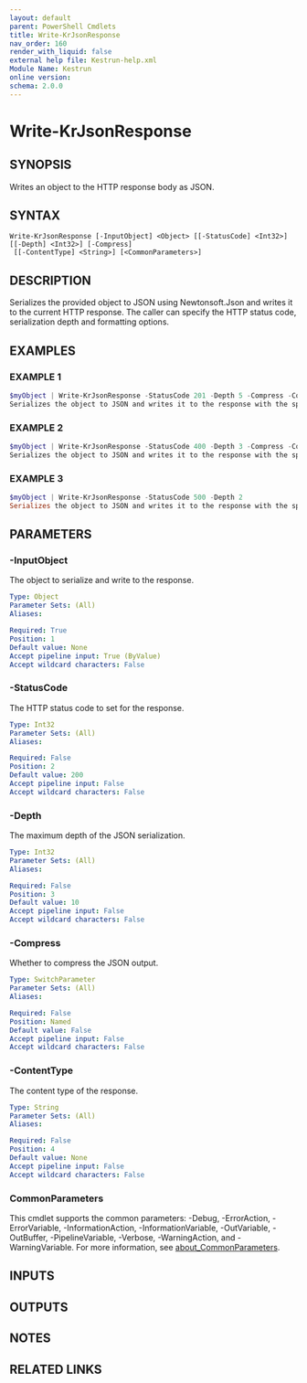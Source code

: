 ```yaml
---
layout: default
parent: PowerShell Cmdlets
title: Write-KrJsonResponse
nav_order: 160
render_with_liquid: false
external help file: Kestrun-help.xml
Module Name: Kestrun
online version:
schema: 2.0.0
---
```


# Write-KrJsonResponse

## SYNOPSIS
Writes an object to the HTTP response body as JSON.

## SYNTAX

```
Write-KrJsonResponse [-InputObject] <Object> [[-StatusCode] <Int32>] [[-Depth] <Int32>] [-Compress]
 [[-ContentType] <String>] [<CommonParameters>]
```

## DESCRIPTION
Serializes the provided object to JSON using Newtonsoft.Json and writes it
to the current HTTP response.
The caller can specify the HTTP status code,
serialization depth and formatting options.

## EXAMPLES

### EXAMPLE 1
```powershell
$myObject | Write-KrJsonResponse -StatusCode 201 -Depth 5 -Compress -ContentType "application/json"
Serializes the object to JSON and writes it to the response with the specified options.
```

### EXAMPLE 2
```powershell
$myObject | Write-KrJsonResponse -StatusCode 400 -Depth 3 -Compress -ContentType "application/json"
Serializes the object to JSON and writes it to the response with the specified options.
```

### EXAMPLE 3
```powershell
$myObject | Write-KrJsonResponse -StatusCode 500 -Depth 2
Serializes the object to JSON and writes it to the response with the specified options.
```

## PARAMETERS

### -InputObject
The object to serialize and write to the response.

```yaml
Type: Object
Parameter Sets: (All)
Aliases:

Required: True
Position: 1
Default value: None
Accept pipeline input: True (ByValue)
Accept wildcard characters: False
```

### -StatusCode
The HTTP status code to set for the response.

```yaml
Type: Int32
Parameter Sets: (All)
Aliases:

Required: False
Position: 2
Default value: 200
Accept pipeline input: False
Accept wildcard characters: False
```

### -Depth
The maximum depth of the JSON serialization.

```yaml
Type: Int32
Parameter Sets: (All)
Aliases:

Required: False
Position: 3
Default value: 10
Accept pipeline input: False
Accept wildcard characters: False
```

### -Compress
Whether to compress the JSON output.

```yaml
Type: SwitchParameter
Parameter Sets: (All)
Aliases:

Required: False
Position: Named
Default value: False
Accept pipeline input: False
Accept wildcard characters: False
```

### -ContentType
The content type of the response.

```yaml
Type: String
Parameter Sets: (All)
Aliases:

Required: False
Position: 4
Default value: None
Accept pipeline input: False
Accept wildcard characters: False
```

### CommonParameters
This cmdlet supports the common parameters: -Debug, -ErrorAction, -ErrorVariable, -InformationAction, -InformationVariable, -OutVariable, -OutBuffer, -PipelineVariable, -Verbose, -WarningAction, and -WarningVariable. For more information, see [about_CommonParameters](http://go.microsoft.com/fwlink/?LinkID=113216).

## INPUTS

## OUTPUTS

## NOTES

## RELATED LINKS
